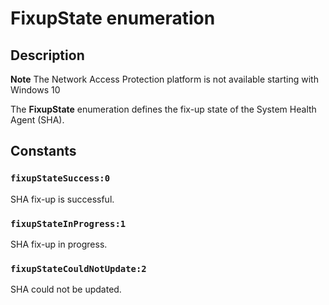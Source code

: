 # FixupState enumeration

## Description

**Note** The Network Access Protection platform is not available starting with Windows 10

The **FixupState** enumeration defines the fix-up state of the System Health Agent (SHA).

## Constants

### `fixupStateSuccess:0`

SHA fix-up is successful.

### `fixupStateInProgress:1`

SHA fix-up in progress.

### `fixupStateCouldNotUpdate:2`

SHA could not be updated.